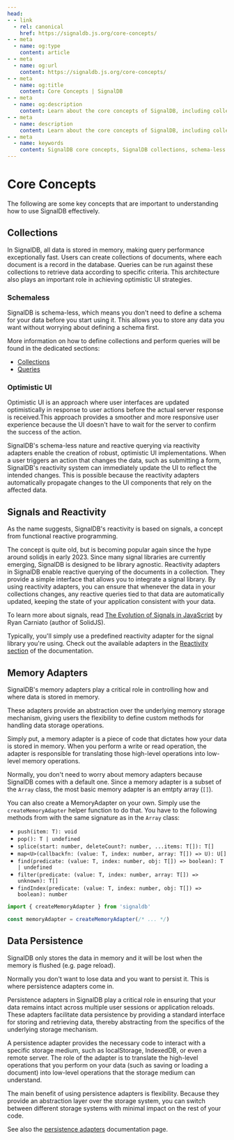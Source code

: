 ```yaml
---
head:
- - link
  - rel: canonical
    href: https://signaldb.js.org/core-concepts/
- - meta
  - name: og:type
    content: article
- - meta
  - name: og:url
    content: https://signaldb.js.org/core-concepts/
- - meta
  - name: og:title
    content: Core Concepts | SignalDB
- - meta
  - name: og:description
    content: Learn about the core concepts of SignalDB, including collections, schema-less data storage, optimistic UI, signals and reactivity and data persistence.
- - meta
  - name: description
    content: Learn about the core concepts of SignalDB, including collections, schema-less data storage, optimistic UI, signals and reactivity and data persistence.
- - meta
  - name: keywords
    content: SignalDB core concepts, SignalDB collections, schema-less database, optimistic UI, JavaScript reactivity, signals, memory adapters, data persistence, reactive database, frontend development, SignalDB features
---
```

# Core Concepts

The following are some key concepts that are important to understanding how to use SignalDB effectively.

## Collections

In SignalDB, all data is stored in memory, making query performance exceptionally fast. Users can create collections of documents, where each document is a record in the database. Queries can be run against these collections to retrieve data according to specific criteria. This architecture also plays an important role in achieving optimistic UI strategies.

### Schemaless

SignalDB is schema-less, which means you don't need to define a schema for your data before you start using it. This allows you to store any data you want without worrying about defining a schema first.

More information on how to define collections and perform queries will be found in the dedicated sections:
* [Collections](/collections/)
* [Queries](/queries/)

### Optimistic UI

Optimistic UI is an approach where user interfaces are updated optimistically in response to user actions before the actual server response is received.This approach provides a smoother and more responsive user experience because the UI doesn't have to wait for the server to confirm the success of the action.

SignalDB's schema-less nature and reactive querying via reactivity adapters enable the creation of robust, optimistic UI implementations. When a user triggers an action that changes the data, such as submitting a form, SignalDB's reactivity system can immediately update the UI to reflect the intended changes. This is possible because the reactivity adapters automatically propagate changes to the UI components that rely on the affected data.

## Signals and Reactivity

As the name suggests, SignalDB's reactivity is based on signals, a concept from functional reactive programming.

The concept is quite old, but is becoming popular again since the hype around solidjs in early 2023. Since many signal libraries are currently emerging, SignalDB is designed to be library agnostic. Reactivity adapters in SignalDB enable reactive querying of the documents in a collection. They provide a simple interface that allows you to integrate a signal library. By using reactivity adapters, you can ensure that whenever the data in your collections changes, any reactive queries tied to that data are automatically updated, keeping the state of your application consistent with your data.

To learn more about signals, read [The Evolution of Signals in JavaScript](https://dev.to/this-is-learning/the-evolution-of-signals-in-javascript-8ob) by Ryan Carniato (author of SolidJS).

Typically, you'll simply use a predefined reactivity adapter for the signal library you're using. Check out the available adapters in the [Reactivity section](/reactivity/) of the documentation.

## Memory Adapters

SignalDB's memory adapters play a critical role in controlling how and where data is stored in memory.

These adapters provide an abstraction over the underlying memory storage mechanism, giving users the flexibility to define custom methods for handling data storage operations.

Simply put, a memory adapter is a piece of code that dictates how your data is stored in memory. When you perform a write or read operation, the adapter is responsible for translating those high-level operations into low-level memory operations.

Normally, you don't need to worry about memory adapters because SignalDB comes with a default one. Since a memory adapter is a subset of the `Array` class, the most basic memory adapter is an emtpty array (`[]`).

You can also create a MemoryAdapter on your own. Simply use the `createMemoryAdapter` helper function to do that. You have to the following methods from with the same signature as in the `Array` class:
* `push(item: T): void`
* `pop(): T | undefined`
* `splice(start: number, deleteCount?: number, ...items: T[]): T[]`
* `map<U>(callbackfn: (value: T, index: number, array: T[]) => U): U[]`
* `find(predicate: (value: T, index: number, obj: T[]) => boolean): T | undefined`
* `filter(predicate: (value: T, index: number, array: T[]) => unknown): T[]`
* `findIndex(predicate: (value: T, index: number, obj: T[]) => boolean): number`

```js
import { createMemoryAdapter } from 'signaldb'

const memoryAdapter = createMemoryAdapter(/* ... */)
```

## Data Persistence

SignalDB only stores the data in memory and it will be lost when the memory is flushed (e.g. page reload).

Normally you don't want to lose data and you want to persist it. This is where persistence adapters come in.

Persistence adapters in SignalDB play a critical role in ensuring that your data remains intact across multiple user sessions or application reloads. These adapters facilitate data persistence by providing a standard interface for storing and retrieving data, thereby abstracting from the specifics of the underlying storage mechanism.

A persistence adapter provides the necessary code to interact with a specific storage medium, such as localStorage, IndexedDB, or even a remote server. The role of the adapter is to translate the high-level operations that you perform on your data (such as saving or loading a document) into low-level operations that the storage medium can understand.

The main benefit of using persistence adapters is flexibility. Because they provide an abstraction layer over the storage system, you can switch between different storage systems with minimal impact on the rest of your code.

See also the [persistence adapters](/data-persistence/) documentation page.
